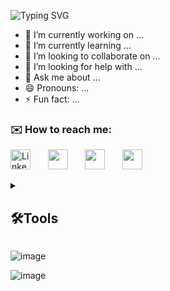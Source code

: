 ![Typing SVG](https://readme-typing-svg.demolab.com?font=Fira+Code&pause=1000&color=4a5ee0&random=false&width=435&lines=Hi+there,+my+name+is+Ana!)

- 🔭 I’m currently working on ...
- 🌱 I’m currently learning ...
- 👯 I’m looking to collaborate on ...
- 🤔 I’m looking for help with ...
- 💬 Ask me about ...
- 😄 Pronouns: ...
- ⚡ Fun fact: ...
<!-- Social icons section -->
<p align="left">
  <h3>✉️ How to reach me: </h3>
  <a href="https://www.linkedin.com/in/octantus/"><img width="32px" alt="LinkedIn" title="LinkedIn" src="https://i.imgur.com/9bPp1kS.png"/></a>
  &#8287;&#8287;&#8287;&#8287;&#8287;
  <a href="https://t.me/havenoheart" alt="Telegram" title="Telegram"><img width="32px" src="https://i.imgur.com/xBcFpz5.png"/></a>
  &#8287;&#8287;&#8287;&#8287;&#8287;
  <a href="https://discordapp.com/users/687762080719175693/" alt="Discord" title="My Discord"><img width="32px" src="https://i.imgur.com/B0dsrZH.png"/></a>
  &#8287;&#8287;&#8287;&#8287;&#8287;
  <a href="https://open.spotify.com/user/oladujke" alt="Spotify" title="Spotify"><img width="32px" src="https://i.imgur.com/7lascTX.png"/></a>
  &#8287;&#8287;&#8287;&#8287;&#8287;  
</p>
<details> 
  <summary><h2>🛠️Tools</h2></summary>
  <!-- Some badges are from https://github.com/Ileriayo/markdown-badges -->

  <h3>👨‍💻 Programming and markup languages</h3>

  <p>
      <a href="#"><img alt="CSS" src="https://img.shields.io/badge/CSS-1572B6.svg?logo=css3&logoColor=white"></a>
      <a href="#"><img alt="HTML" src="https://img.shields.io/badge/HTML-E34F26.svg?logo=html5&logoColor=white"></a>
      <a href="#"><img alt="Markdown" src="https://img.shields.io/badge/Markdown-000000.svg?logo=markdown&logoColor=white"></a>
      <a href="#"><img alt="Python" src="https://img.shields.io/badge/Python-14354C.svg?logo=python&logoColor=white"></a>
      <a href="#"><img alt="R" src="https://img.shields.io/badge/R-276DC3.svg?logo=r&logoColor=white"></a>
      <a href="#"><img alt="SQL" src="https://custom-icon-badges.demolab.com/badge/SQL-025E8C.svg?logo=database&logoColor=white"></a>
  </p>

  <h3>🧰 Frameworks and libraries</h3>

  <p>
      <a href="#"><img alt="NumPy" src="https://img.shields.io/badge/Numpy-013243.svg?logo=numpy&logoColor=white"></a>
      <a href="#"><img alt="Pandas" src="https://img.shields.io/badge/Pandas-150458.svg?logo=pandas&logoColor=white"></a>
      <a href="#"><img alt="SymPy" src="https://img.shields.io/badge/Sympy-3B5526.svg?logo=sympy&logoColor=white"></a>
      <a href="#"><img alt="TensorFlow" src="https://img.shields.io/badge/TensorFlow-FF6F00.svg?logo=TensorFlow&logoColor=white"></a>
  </p>

  <h3>🗄️ Databases and cloud hosting</h3>

  <p>
      <a href="#"><img alt="MySQL" src="https://img.shields.io/badge/MySQL-00f.svg?logo=mysql&logoColor=white"></a>
      <a href="#"><img alt="PostgreSQL" src ="https://img.shields.io/badge/PostgreSQL-316192.svg?logo=postgresql&logoColor=white"></a>
      <a href="#"><img alt="Repl.it" src="https://img.shields.io/badge/Repl.it-0D101E.svg?logo=Replit&logoColor=white"></a>
      <a href="#"><img alt="SQLite" src ="https://img.shields.io/badge/SQLite-07405e.svg?logo=sqlite&logoColor=white"></a>
  </p>

  <h3>💻 Software and tools</h3>

  <p>
      <a href="#"><img alt="Adobe" src="https://img.shields.io/badge/Adobe-FF0000.svg?logo=adobe&logoColor=white"></a>
      <a href="#"><img alt="Audacity" src="https://img.shields.io/badge/-Audacity-0000CC?logo=audacity&logoColor=white"></a>
      <a href="#"><img alt="Discord" src="https://img.shields.io/badge/-Discord-5865F2.svg?logo=discord&logoColor=white"></a>
      <a href="#"><img alt="Git" src="https://img.shields.io/badge/Git-F05033.svg?logo=git&logoColor=white"></a>
      <a href="#"><img alt="Google Sheets" src="https://img.shields.io/badge/Sheets-34A853.svg?logo=google%20sheets&logoColor=white"></a>
      <a href="#"><img alt="Jupyter" src="https://img.shields.io/badge/Jupyter-F37626.svg?logo=Jupyter&logoColor=white"></a>
      <a href="#"><img alt="OBS Studio" src="https://img.shields.io/badge/-OBS-302E31?logo=obs-studio&logoColor=white"></a>
      <a href="#"><img alt="Stack Overflow" src="https://img.shields.io/badge/-Stack%20Overflow-FE7A16?logo=stack-overflow&logoColor=white"></a>
      <a href="#"><img alt="Visual Studio Code" src="https://img.shields.io/badge/Visual%20Studio%20Code-0078d7.svg?logo=visual-studio-code&logoColor=white"></a>
  </p>
</details>

![image](https://github.com/octantus/octantus/assets/65022781/1cfefe53-8389-4311-94bb-cc52057d4829)

![image](https://genipluskids.com/wp-content/uploads/2021/11/Arrows-3-pointing-down-arrow-down-animated.gif)
